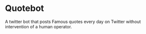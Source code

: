 Quotebot
========

A twitter bot that posts Famous quotes every day on Twitter without intervention of a human operator. 
